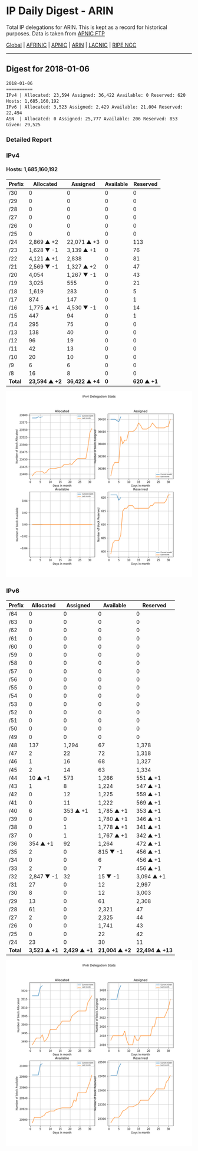 # IP Daily Digest - ARIN 

Total IP delegations for ARIN. This is kept as a record for historical purposes. Data is taken from [APNIC FTP](https://ftp.apnic.net/)

[Global](https://github.com/csmets/IP-Daily-Digest) | [AFRINIC](https://github.com/csmets/IP-Daily-Digest/tree/master/archives/AFRINIC) | [APNIC](https://github.com/csmets/IP-Daily-Digest/tree/master/archives/APNIC) | [ARIN](https://github.com/csmets/IP-Daily-Digest/tree/master/archives/ARIN) | [LACNIC](https://github.com/csmets/IP-Daily-Digest/tree/master/archives/LACNIC) | [RIPE NCC](https://github.com/csmets/IP-Daily-Digest/tree/master/archives/RIPE_NCC)

---

## Digest for 2018-01-06
```
2018-01-06
==========
IPv4 | Allocated: 23,594 Assigned: 36,422 Available: 0 Reserved: 620 Hosts: 1,685,160,192
IPv6 | Allocated: 3,523 Assigned: 2,429 Available: 21,004 Reserved: 22,494
ASN  | Allocated: 0 Assigned: 25,777 Available: 206 Reserved: 853 Given: 29,525
```

### Detailed Report

### IPv4

#### Hosts: **1,685,160,192**

| Prefix | Allocated | Assigned | Available | Reserved |
| ----- | ----- | ----- | ----- | ----- |
| /30 | 0 | 0 | 0 | 0 |
| /29 | 0 | 0 | 0 | 0 |
| /28 | 0 | 0 | 0 | 0 |
| /27 | 0 | 0 | 0 | 0 |
| /26 | 0 | 0 | 0 | 0 |
| /25 | 0 | 0 | 0 | 0 |
| /24 | 2,869 ▲ +2 | 22,071 ▲ +3 | 0 | 113 |
| /23 | 1,628 ▼ -1 | 3,139 ▲ +1 | 0 | 76 |
| /22 | 4,121 ▲ +1 | 2,838 | 0 | 81 |
| /21 | 2,569 ▼ -1 | 1,327 ▲ +2 | 0 | 47 |
| /20 | 4,054 | 1,267 ▼ -1 | 0 | 43 |
| /19 | 3,025 | 555 | 0 | 21 |
| /18 | 1,619 | 283 | 0 | 5 |
| /17 | 874 | 147 | 0 | 1 |
| /16 | 1,775 ▲ +1 | 4,530 ▼ -1 | 0 | 14 |
| /15 | 447 | 94 | 0 | 1 |
| /14 | 295 | 75 | 0 | 0 |
| /13 | 138 | 40 | 0 | 0 |
| /12 | 96 | 19 | 0 | 0 |
| /11 | 42 | 13 | 0 | 0 |
| /10 | 20 | 10 | 0 | 0 |
| /9 | 6 | 6 | 0 | 0 |
| /8 | 16 | 8 | 0 | 0 |
| **Total** | **23,594 ▲ +2** | **36,422 ▲ +4** | **0** | **620 ▲ +1** |

![ipv4-stats](ipv4-figure.png)

### IPv6

| Prefix | Allocated | Assigned | Available | Reserved |
| ----- | ----- | ----- | ----- | ----- |
| /64 | 0 | 0 | 0 | 0 |
| /63 | 0 | 0 | 0 | 0 |
| /62 | 0 | 0 | 0 | 0 |
| /61 | 0 | 0 | 0 | 0 |
| /60 | 0 | 0 | 0 | 0 |
| /59 | 0 | 0 | 0 | 0 |
| /58 | 0 | 0 | 0 | 0 |
| /57 | 0 | 0 | 0 | 0 |
| /56 | 0 | 0 | 0 | 0 |
| /55 | 0 | 0 | 0 | 0 |
| /54 | 0 | 0 | 0 | 0 |
| /53 | 0 | 0 | 0 | 0 |
| /52 | 0 | 0 | 0 | 0 |
| /51 | 0 | 0 | 0 | 0 |
| /50 | 0 | 0 | 0 | 0 |
| /49 | 0 | 0 | 0 | 0 |
| /48 | 137 | 1,294 | 67 | 1,378 |
| /47 | 2 | 22 | 72 | 1,318 |
| /46 | 1 | 16 | 68 | 1,327 |
| /45 | 2 | 14 | 63 | 1,334 |
| /44 | 10 ▲ +1 | 573 | 1,266 | 551 ▲ +1 |
| /43 | 1 | 8 | 1,224 | 547 ▲ +1 |
| /42 | 0 | 12 | 1,225 | 559 ▲ +1 |
| /41 | 0 | 11 | 1,222 | 569 ▲ +1 |
| /40 | 6 | 353 ▲ +1 | 1,785 ▲ +1 | 353 ▲ +1 |
| /39 | 0 | 0 | 1,780 ▲ +1 | 346 ▲ +1 |
| /38 | 0 | 1 | 1,778 ▲ +1 | 341 ▲ +1 |
| /37 | 0 | 1 | 1,767 ▲ +1 | 342 ▲ +1 |
| /36 | 354 ▲ +1 | 92 | 1,264 | 472 ▲ +1 |
| /35 | 2 | 0 | 815 ▼ -1 | 456 ▲ +1 |
| /34 | 0 | 0 | 6 | 456 ▲ +1 |
| /33 | 2 | 0 | 7 | 456 ▲ +1 |
| /32 | 2,847 ▼ -1 | 32 | 15 ▼ -1 | 3,094 ▲ +1 |
| /31 | 27 | 0 | 12 | 2,997 |
| /30 | 8 | 0 | 12 | 3,003 |
| /29 | 13 | 0 | 61 | 2,308 |
| /28 | 61 | 0 | 2,321 | 47 |
| /27 | 2 | 0 | 2,325 | 44 |
| /26 | 0 | 0 | 1,741 | 43 |
| /25 | 0 | 0 | 22 | 42 |
| /24 | 23 | 0 | 30 | 11 |
| **Total** | **3,523 ▲ +1** | **2,429 ▲ +1** | **21,004 ▲ +2** | **22,494 ▲ +13** |

![ipv6-stats](ipv6-figure.png)